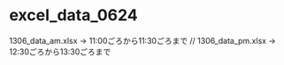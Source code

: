 # excel_data_0624

1306_data_am.xlsx → 11:00ごろから11:30ごろまで //
1306_data_pm.xlsx → 12:30ごろから13:30ごろまで
